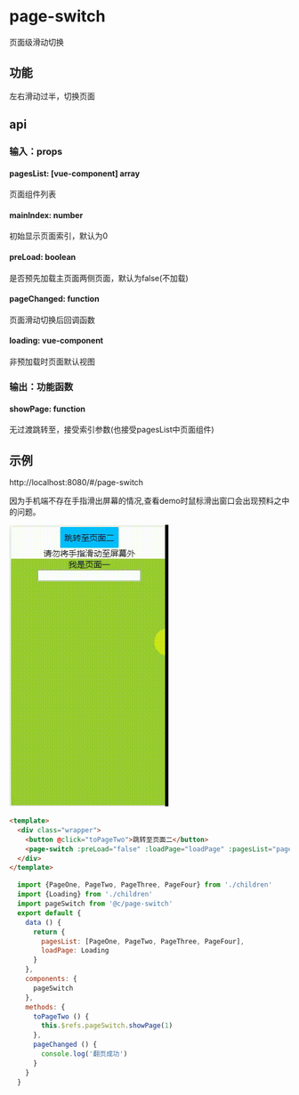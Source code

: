 # page-switch
页面级滑动切换
## 功能
左右滑动过半，切换页面

## api

### 输入：props

#### pagesList: [vue-component] array
页面组件列表
#### mainIndex: number
初始显示页面索引，默认为0
#### preLoad: boolean
是否预先加载主页面两侧页面，默认为false(不加载)
#### pageChanged: function
页面滑动切换后回调函数
#### loading: vue-component
非预加载时页面默认视图

### 输出：功能函数

#### showPage: function
无过渡跳转至，接受索引参数(也接受pagesList中页面组件)


## 示例
http://localhost:8080/#/page-switch

因为手机端不存在手指滑出屏幕的情况,查看demo时鼠标滑出窗口会出现预料之中的问题。

![page-switch gif](https://github.com/toBeTheLight/try-ui/blob/master/static/page-switch.gif)

```html
<template>
  <div class="wrapper">
    <button @click="toPageTwo">跳转至页面二</button>
    <page-switch :preLoad="false" :loadPage="loadPage" :pagesList="pagesList" ref="pageSwitch" :pageChanged="pageChanged"></page-switch>
  </div>
</template>
```
```js
  import {PageOne, PageTwo, PageThree, PageFour} from './children'
  import {Loading} from './children'
  import pageSwitch from '@c/page-switch'
  export default {
    data () {
      return {
        pagesList: [PageOne, PageTwo, PageThree, PageFour],
        loadPage: Loading
      }
    },
    components: {
      pageSwitch
    },
    methods: {
      toPageTwo () {
        this.$refs.pageSwitch.showPage(1)
      },
      pageChanged () {
        console.log('翻页成功')
      }
    }
  }
```
